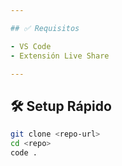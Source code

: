 ```yaml
---

## ✅ Requisitos

- VS Code
- Extensión Live Share

---
```


## 🛠️ Setup Rápido

```bash
git clone <repo-url>
cd <repo>
code .
